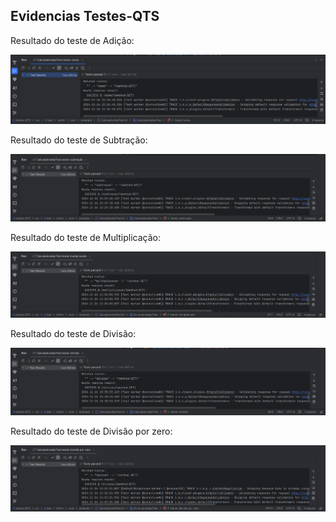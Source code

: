 ## Evidencias Testes-QTS

Resultado do teste de Adição:

![Resultado do teste de Adição](imgs-testes-unitarios/soma.png)

Resultado do teste de Subtração:

![Resultado do teste de Subtração](imgs-testes-unitarios/subtracao.png)

Resultado do teste de Multiplicação:

![Resultado do teste de Multiplicação](imgs-testes-unitarios/multiplicacao.png)

Resultado do teste de Divisão:

![Resultado do teste de Divisão](imgs-testes-unitarios/divisao.png)

Resultado do teste de Divisão por zero:

![Resultado do teste de Divisão por zero](imgs-testes-unitarios/divisao_por_zero.png)